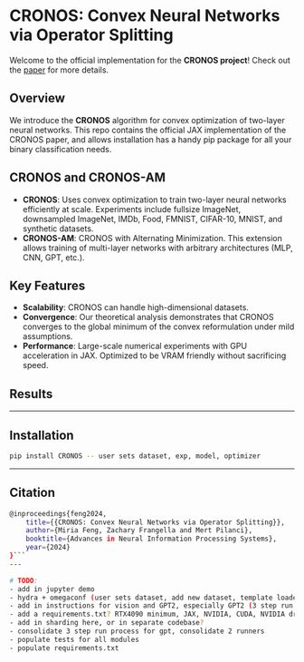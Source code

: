 # CRONOS: Convex Neural Networks via Operator Splitting

Welcome to the official implementation for the **CRONOS project**! Check out the [paper](https://arxiv.org/abs/2411.01088) for more details.

## Overview

We introduce the **CRONOS** algorithm for convex optimization of two-layer neural networks. This repo contains the official JAX implementation of the CRONOS paper, and allows installation has a handy pip package for all your binary classification needs.

## CRONOS and CRONOS-AM

- **CRONOS**: Uses convex optimization to train two-layer neural networks efficiently at scale. Experiments include fullsize ImageNet, downsampled ImageNet, IMDb, Food, FMNIST, CIFAR-10, MNIST, and synthetic datasets.
- **CRONOS-AM**: CRONOS with Alternating Minimization. This extension allows training of multi-layer networks with arbitrary architectures (MLP, CNN, GPT, etc.).

## Key Features

- **Scalability**: CRONOS can handle high-dimensional datasets.
- **Convergence**: Our theoretical analysis demonstrates that CRONOS converges to the global minimum of the convex reformulation under mild assumptions.
- **Performance**: Large-scale numerical experiments with GPU acceleration in JAX. Optimized to be VRAM friendly without sacrificing speed. 

## Results

---

## Installation

```bash
pip install CRONOS -- user sets dataset, exp, model, optimizer
```
---

## Citation

```bash
@inproceedings{feng2024,
    title={{CRONOS: Convex Neural Networks via Operator Splitting}},
    author={Miria Feng, Zachary Frangella and Mert Pilanci},
    booktitle={Advances in Neural Information Processing Systems},
    year={2024}
}```
---

# TODO: 
- add in jupyter demo
- hydra + omegaconf (user sets dataset, add new dataset, template loader)
- add in instructions for vision and GPT2, especially GPT2 (3 step run process)
- add a requirements.txt? RTX4090 minimum, JAX, NVIDIA, CUDA, NVIDIA driver versions
- add in sharding here, or in separate codebase? 
- consolidate 3 step run process for gpt, consolidate 2 runners
- populate tests for all modules
- populate requirements.txt
